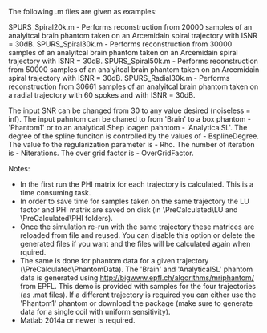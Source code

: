 The following .m files are given as examples:

SPURS_Spiral20k.m - Performs reconstruction from 20000 samples of an analyitcal brain phantom taken on an Arcemidain spiral trajectory with ISNR = 30dB.
SPURS_Spiral30k.m - Performs reconstruction from 30000 samples of an analyitcal brain phantom taken on an Arcemidain spiral trajectory with ISNR = 30dB.
SPURS_Spiral50k.m - Performs reconstruction from 50000 samples of an analyitcal brain phantom taken on an Arcemidain spiral trajectory with ISNR = 30dB.
SPURS_Radial30k.m - Performs reconstruction from 30661 samples of an analyitcal brain phantom taken on a radial trajectory with 60 spokes and with ISNR = 30dB.

The input SNR can be changed from 30 to any value desired (noiseless = inf).
The input pahntom can be chaned to from 'Brain' to a box phantom - 'Phantom1' or to an analytical Shep loagen pahntom - 'AnalyticalSL'. 
The degree of the spline funciton is controlled by the values of  - BsplineDegree.
The value fo the regularization parameter is - Rho.
The number of iteration is - Niterations.
The over grid factor is - OverGridFactor.

Notes:
* In the first run the PHI matrix for each trajectory is calculated. This is a time consuming task.
* In order to save time for samples taken on the same trajectory the LU factor and PHI matrix are saved on disk (in \PreCalculated\LU and \PreCalculated\PHI folders). 
* Once the simulation re-run with the same trajectory these matrices are reloaded from file and reused. You can disable this option or delete the generated files if you want and the files will be calculated again when rquired.
* The same is done for phantom data for a given trajectory (\PreCalculated\PhantomData). 
The 'Brain' and 'AnalyticalSL' phantom data is generated using http://bigwww.epfl.ch/algorithms/mriphantom/ from EPFL.
This demo is provided with samples for the four trajectories (as .mat files). 
If a different trajectory is required you can either use the 'Phantom1' phantom or download the package (make sure to generate data for a single coil with uniform sensitivity).
* Matlab 2014a or newer is required.
